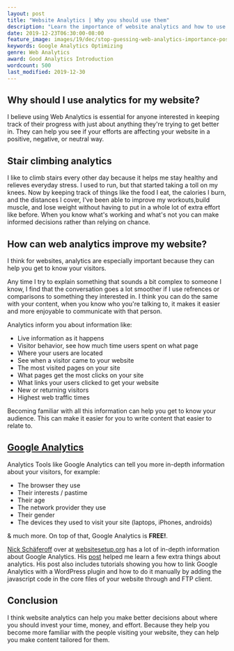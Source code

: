 ```yaml
---
layout: post
title: "Website Analytics | Why you should use them"
description: "Learn the importance of website analytics and how to use them to improve your content.  Also, tutorials by NickNick Schäferoff on how install Google Analytics."
date: 2019-12-23T06:30:00-08:00
feature_image: images/19/dec/stop-guessing-web-analytics-importance-post-thumbnail.png
keywords: Google Analytics Optimizing
genre: Web Analytics
award: Good Analytics Introduction
wordcount: 500
last_modified: 2019-12-30 
---
```


## Why should I use analytics for my website?

I believe using Web Analytics is essential for anyone interested in keeping track of their progress with just about anything they're trying to get better in.  They can help you see if your efforts are affecting your website in a positive, negative, or neutral way.

## Stair climbing analytics

I like to climb stairs every other day because it helps me stay healthy and relieves everyday stress.  I used to run, but that started taking a toll on my knees. Now by keeping track of things like the food I eat, the calories I burn, and the distances I cover, I've been able to improve my workouts,build muscle, and lose weight without having to put in a whole lot of extra effort like before. When you know what's working and what's not you can make informed decisions rather than relying on chance.

## How can web analytics improve my website?

I think for websites, analytics are especially important because they can help you get to know your visitors.  

Any time I try to explain something that sounds a bit complex to someone I know, I find that the conversation goes a lot smoother if I use refrences or comparisons to something they interested in.  I think you can do the same with your content, when you know who you're talking to, it makes it easier and more enjoyable to communicate with that person.

Analytics inform you about information like: 

- Live information as it happens
- Visitor behavior, see how much time users spent on what page
- Where your users are located
- See when a visitor came to your website
- The most visited pages on your site
- What pages get the most clicks on your site
- What links your users clicked to get your website
- New or returning visitors
- Highest web traffic times

Becoming familiar with all this information can help you get to know your audience.  This can make it easier for you to write content that easier to  relate to. 

## [Google Analytics](https://analytics.google.com)

Analytics Tools like Google Analytics can tell you more in-depth information about your visitors, for example:
 	
- The browser they use
- Their interests / pastime
- Their age
- The network provider they use
- Their gender
- The devices they used to visit your site (laptops, iPhones, androids)

& much more. On top of that, Google Analytics is **FREE!**.

[Nick Schäferoff](https://twitter.com/nschaeferhoff) over at [websitesetup.org](https://websitesetup.org/) has a lot of in-depth information about Google Analytics.  His [post](https://websitesetup.org/) helped me learn a few extra things about analytics.  His post also includes tutorials showing you how to link Google Analytics with a WordPress plugin and how to do it manually by adding the javascript code in the core files of your website through and FTP client.

## Conclusion

I think website analytics can help you make better decisions about where you should invest your time, money, and effort.  Because they help you become more familiar with the people visiting your website, they can help you make content tailored for them.
